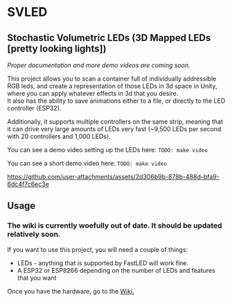 # SVLED
## Stochastic Volumetric LEDs (3D Mapped LEDs [pretty looking lights])
*Proper documentation and more demo videos are coming soon.*

This project allows you to scan a container full of individually addressible RGB leds, and create a representation of those LEDs in 3d space in Unity, where you can apply whatever effects in 3d that you desire.  
It also has the ability to save animations either to a file, or directly to the LED controller (ESP32). 

Additionally, it supports multiple controllers on the same strip, meaning that it can drive very large amounts of LEDs very fast (~9,500 LEDs per second with 20 controllers and 1,000 LEDs).  

You can see a demo video setting up the LEDs here: `TODO: make video`  

You can see a short demo video here: `TODO: make video`  

https://github.com/user-attachments/assets/2d306b9b-878b-488d-bfa9-6dc4f7c6ec3e

## Usage
### The wiki is currently woefully out of date. It should be updated relatively soon.

If you want to use this project, you will need a couple of things:
 - LEDs - anything that is supported by FastLED will work fine.
 - A ESP32 or ESP8266 depending on the number of LEDs and features that you want  
 
Once you have the hardware, go to the [Wiki.](https://github.com/timothyhay256/Stochastic-volumetric-LED-display/wiki/Setting-up-LEDs)


